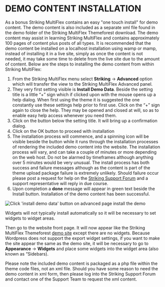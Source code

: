 DEMO CONTENT INSTALLATION
=========================

As a bonus Striking MultiFlex contains an easy "one touch install" for demo content.  The demo content is also included as a separate xml file found in the demo folder of the Striking MultiFlex Themeforest download. The demo content may assist in learning Striking MultiFlex and contains approximately 100 pages of content plus posts of all types.  It is recommended that the demo content be installed on a localhost installation using wamp or mamp, instead of installing it in a live site, simply as once the content is not needed, it may take some time to delete from the live site due to the amount of content.  Below are the steps to installing the demo content from within Striking MultiFlex:

 1. From the Striking MultiFlex menu select **Striking** -> **Advanced** option which will transfer the view to the Striking MultiFlex Advanced panel.
 2. They very first setting visible is **Install Demo Data**.  Beside the setting title is a little “+” sign which if clicked upon with the mouse opens up a help dialog.  When first using the theme it is suggested the one constantly use these settings help prior to first use.  Click on the “+” sign again to close the help.  They may be opened and closed at will, so as to enable easy help access whenever you need them.
 3. Click on the button below the setting title.  It will bring up a confirmation dialog.
 4. Click on the OK button to proceed with installation
 5. The installation process will commence, and a spinning icon will be visible beside the button while it runs through the installation processes of rendering the included demo content into the website. The installation process will vary, and can take a couple of minutes or more depending on the web host.  Do not be alarmed by timeframes although anything over 5 minutes would be very unusual.  The install process has both success and failure messages although as the content is part of the theme upload package failure is extremely unlikely.  Should failure occur please post a request for help on the [Striking Support Forum][1] and a support representative will reply in due course.
 6. Upon completion a **done** message will appear in green text beside the Install button. Installation of the demo content has been successful.

![Click 'install demo data' button on advanced page install the demo][2]

Widgets will not typically install automatically so it will be necessary to set widgets to widget areas.  

Then go to the website front page. It will now appear like the Striking MultiFlex Themeforest [demo site][3] except there are no widgets. Because Wordpress does not support the export widget settings, if you want to make the site appear the same as the demo site, it will be necessary to go to **Appearance** -> **Widgets** and place some widgets into the widget area (also known as “Sidebars).

Please note the included demo content is packaged as a php file within the theme code files, not an xml file.  Should you have some reason to need the demo content in xml form, then please log into the Striking Support Forum and contact one of the Support Team to request the xml content.

  [1]: http://kaptinlin.com/support/
  [2]: https://raw.github.com/strikingdoc/striking/master/images/1/install_demo_data.png
  [3]: http://kaptinlin.com/themes/Strikingr
